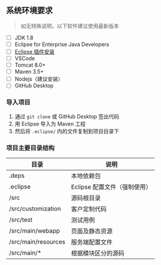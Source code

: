 ## 系统环境要求

> 如无特殊说明，以下软件建议使用最新版本

- [ ] JDK 1.8
- [ ] Eclipse for Enterprise Java Developers
- [ ] [Eclipse 插件安装](https://github.com/orgs/WiseCRM/teams/wisecrm/discussions/3)
- [ ] VSCode
- [ ] Tomcat 8.0+
- [ ] Maven 3.5+
- [ ] Nodejs（建议安装）
- [ ] GitHub Desktop

### 导入项目

1. 通过 `git clone` 或 GitHub Desktop 签出代码
2. 用 Eclipse 导入为 Maven 工程
3. 然后将 `.eclipse/` 内的文件复制到项目目录下

### 项目主要目录结构

| 目录 | 说明 |
| --- | --- |
| .deps | 本地依赖包 |
| .eclipse | Eclipse 配置文件（强制使用） |
| /src | 源码根目录 |
| /src/customization | 客户定制代码 |
| /src/test | 测试用例 |
| /src/main/webapp | 页面及静态资源 |
| /src/main/resources | 服务端配置文件 |
| /src/main/* | 根据模块区分的源码 |
